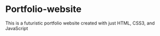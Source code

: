 # Portfolio-website
 This is a futuristic portfolio website created with just HTML, CSS3, and JavaScript
